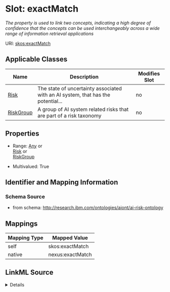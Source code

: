 

# Slot: exactMatch


_The property is used to link two concepts, indicating a high degree of confidence that the concepts can be used interchangeably across a wide range of information retrieval applications_





URI: [skos:exactMatch](skos:exactMatch)



<!-- no inheritance hierarchy -->





## Applicable Classes

| Name | Description | Modifies Slot |
| --- | --- | --- |
| [Risk](Risk.md) | The state of uncertainty associated with an AI system, that has the potential... |  no  |
| [RiskGroup](RiskGroup.md) | A group of AI system related risks that are part of a risk taxonomy |  no  |







## Properties

* Range: [Any](Any.md)&nbsp;or&nbsp;<br />[Risk](Risk.md)&nbsp;or&nbsp;<br />[RiskGroup](RiskGroup.md)

* Multivalued: True





## Identifier and Mapping Information







### Schema Source


* from schema: http://research.ibm.com/ontologies/aiont/ai-risk-ontology




## Mappings

| Mapping Type | Mapped Value |
| ---  | ---  |
| self | skos:exactMatch |
| native | nexus:exactMatch |




## LinkML Source

<details>
```yaml
name: exactMatch
description: The property is used to link two concepts, indicating a high degree of
  confidence that the concepts can be used interchangeably across a wide range of
  information retrieval applications
from_schema: http://research.ibm.com/ontologies/aiont/ai-risk-ontology
rank: 1000
slot_uri: skos:exactMatch
alias: exactMatch
domain_of:
- RiskGroup
- Risk
range: Any
multivalued: true
inlined: false
any_of:
- range: Risk
- range: RiskGroup

```
</details>
